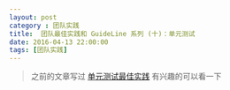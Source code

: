 ```yaml
---
layout: post
category : 团队实践
title:  团队最佳实践和 GuideLine 系列 (十)：单元测试
date: 2016-04-13 22:00:00
tags: [团队实践]
---
```


<style>
    .strong-bigger {
        font-size: 18px;
    }
    
    .post {
        font-family: 'lucida grande', 'lucida sans unicode', lucida, helvetica, 'Hiragino Sans GB', 'Microsoft YaHei', 'WenQuanYi Micro Hei', sans-serif;
        font-size: 16px;
        line-height: 27.2px;
    }
    
    .post-full h1 {
        background-color: #ccc;
        padding: 5px;
        margin-bottom: 10px;
        font-weight: bolder;
        color: #000;
        line-height: 46.8px;
        text-rendering: optimizelegibility;
        font-size: 26px;
    }
    
    .post-full h2 {
        color: #333;
        padding: 5px;
        line-height: 43.2px;
        padding-bottom: 5px;
        margin-bottom: 10px;
        font-weight: bolder;
        font-size: 24px;
    }
    
    .post-full h3 {
        padding: 5px;
        color: #000;
        border-bottom: dashed 1px #ccc;
        padding-bottom: 5px;
        margin-bottom: 10px;
        font-weight: bolder;
    }
    
    .post-full img {
        border: solid 5px #ccc;
        padding: 5px;
        border-radius: 5px;
        text-align: center;
        max-height: 400px;
    }
    
    .post-full ul {
        margin-bottom: 20px;
        line-height: 27.2px;
        font-size: 16px;
    }
    
    .post-full ul li {
        line-height: 30px;
        font-size: 16px;
    }
    
    .post-full p {
        font-size: 16px;
    }
</style>

> 之前的文章写过 [单元测试最佳实践](http://deshui.wang/%E6%95%8F%E6%8D%B7/2016/01/06/unit-test-best-practices) 有兴趣的可以看一下

